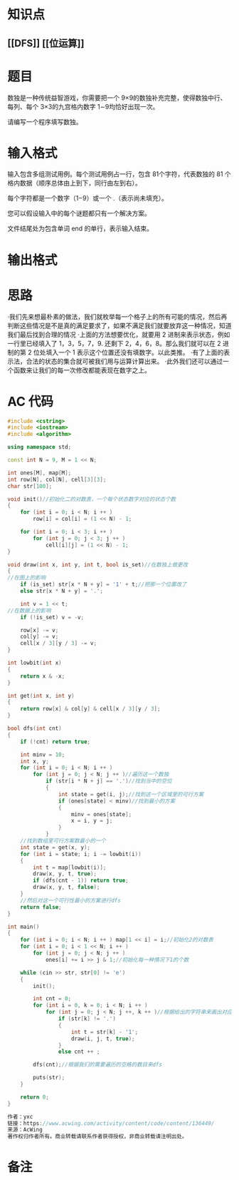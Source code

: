 # 知识点
  ## [[DFS]] [[位运算]]
# 题目
 数独是一种传统益智游戏，你需要把一个 9×9的数独补充完整，使得数独中行、每列、每个 3×3的九宫格内数字 1∼9均恰好出现一次。

请编写一个程序填写数独。

# 输入格式
输入包含多组测试用例。每个测试用例占一行，包含 81个字符，代表数独的 81
 个格内数据（顺序总体由上到下，同行由左到右）。

每个字符都是一个数字（1−9）或一个 .（表示尚未填充）。

您可以假设输入中的每个谜题都只有一个解决方案。

文件结尾处为包含单词 end 的单行，表示输入结束。

# 输出格式

# 思路
·我们先来想最朴素的做法，我们就枚举每一个格子上的所有可能的情况，然后再判断这些情况是不是真的满足要求了，如果不满足我们就要放弃这一种情况，知道我们最后找到合理的情况
·上面的方法想要优化，就要用 2 进制来表示状态，例如一行里已经填入了 1，3，5，7，9. 还剩下 2，4，6，8。那么我们就可以在 2 进制的第 2 位处填入一个 1 表示这个位置还没有填数字。以此类推。
·有了上面的表示法，合法的状态的集合就可被我们用与运算计算出来。
·此外我们还可以通过一个函数来让我们的每一次修改都能表现在数字之上。
# AC 代码
```cpp
#include <cstring>
#include <iostream>
#include <algorithm>

using namespace std;

const int N = 9, M = 1 << N;

int ones[M], map[M];
int row[N], col[N], cell[3][3];
char str[100];

void init()//初始化二的对数表，一个每个状态数字对应的状态个数
{
    for (int i = 0; i < N; i ++ )
        row[i] = col[i] = (1 << N) - 1;

    for (int i = 0; i < 3; i ++ )
        for (int j = 0; j < 3; j ++ )
            cell[i][j] = (1 << N) - 1;
}

void draw(int x, int y, int t, bool is_set)//在数独上做更改
{
//在图上的影响
    if (is_set) str[x * N + y] = '1' + t;//把那一个位置改了
    else str[x * N + y] = '.';

    int v = 1 << t;
//在数据上的影响
    if (!is_set) v = -v;

    row[x] -= v;
    col[y] -= v;
    cell[x / 3][y / 3] -= v;
}

int lowbit(int x)
{
    return x & -x;
}

int get(int x, int y)
{
    return row[x] & col[y] & cell[x / 3][y / 3];
}

bool dfs(int cnt)
{
    if (!cnt) return true;

    int minv = 10;
    int x, y;
    for (int i = 0; i < N; i ++ )
        for (int j = 0; j < N; j ++ )//遍历这一个数独
            if (str[i * N + j] == '.')//找到当中的空位
            {
                int state = get(i, j);//找到这一个区域里的可行方案
                if (ones[state] < minv)//找到最小的方案
                {
                    minv = ones[state];
                    x = i, y = j;
                }
            }
	//找到数组里可行方案数最小的一个
    int state = get(x, y);
    for (int i = state; i; i -= lowbit(i))
    {
        int t = map[lowbit(i)];
        draw(x, y, t, true);
        if (dfs(cnt - 1)) return true;
        draw(x, y, t, false);
    }
	//然后对这一个可行性最小的方案进行dfs
    return false;
}

int main()
{
    for (int i = 0; i < N; i ++ ) map[1 << i] = i;//初始化2的对数表
    for (int i = 0; i < 1 << N; i ++ )
        for (int j = 0; j < N; j ++ )
            ones[i] += i >> j & 1;//初始化每一种情况下1的个数

    while (cin >> str, str[0] != 'e')
    {
        init();

        int cnt = 0;
        for (int i = 0, k = 0; i < N; i ++ )
            for (int j = 0; j < N; j ++, k ++ )//根据给出的字符串来画出对应的数独，对应的图形用一个字符来存储
                if (str[k] != '.')
                {
                    int t = str[k] - '1';
                    draw(i, j, t, true);
                }
                else cnt ++ ;

        dfs(cnt);//根据我们的需要遍历的空格的数目来dfs

        puts(str);
    }

    return 0;
}

作者：yxc
链接：https://www.acwing.com/activity/content/code/content/136449/
来源：AcWing
著作权归作者所有。商业转载请联系作者获得授权，非商业转载请注明出处。
```
# 备注
